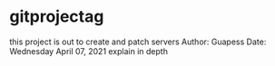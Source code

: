 # gitprojectag
this project is out to create and patch servers
Author: Guapess
Date: Wednesday April 07, 2021
explain in depth
